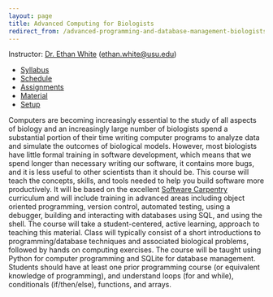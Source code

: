 ```yaml
---
layout: page
title: Advanced Computing for Biologists
redirect_from: /advanced-programming-and-database-management-biologists/
---
```


Instructor: [Dr. Ethan White](http://whitelab.weecology.org)
(ethan.white@usu.edu)

* [Syllabus](/syllabus/advanced-syllabus)
* [Schedule](/syllabus/advanced-schedule)
* [Assignments](/assignments)
* [Material](/material)
* [Setup](/computer-setup)

Computers are becoming increasingly essential to the study of
all aspects of biology and an increasingly large number of biologists spend a
substantial portion of their time writing computer programs to analyze data and
simulate the outcomes of biological models.  However, most biologists have
little formal training in software development, which means that we spend longer
than necessary writing our software, it contains more bugs, and it is less
useful to other scientists than it should be. This course will teach the
concepts, skills, and tools needed to help you build software more productively.
It will be based on the excellent
[Software Carpentry](http://software-carpentry.org/) curriculum and will include
training in advanced areas including object oriented programming, version
control, automated testing, using a debugger, building and interacting with
databases using SQL, and using the shell. The course will take a
student-centered, active learning, approach to teaching this material. Class
will typically consist of a short introductions to programming/database
techniques and associated biological problems, followed by hands on computing
exercises. The course will be taught using Python for computer programming and
SQLite for database management. Students should have at least one prior
programming course (or equivalent knowledge of programming), and understand
loops (for and while), conditionals (if/then/else), functions, and arrays.
